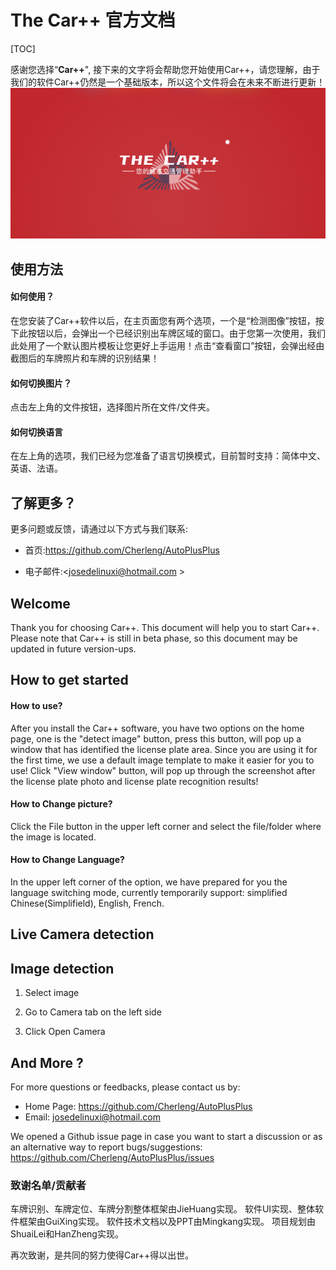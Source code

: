 # The Car++ 官方文档

[TOC]

感谢您选择“**Car++**", 接下来的文字将会帮助您开始使用Car++，请您理解，由于我们的软件Car++仍然是一个基础版本，所以这个文件将会在未来不断进行更新！
![](/images/logo.png)


## 使用方法

#### 如何使用？

在您安装了Car++软件以后，在主页面您有两个选项，一个是“检测图像”按钮，按下此按钮以后，会弹出一个已经识别出车牌区域的窗口。由于您第一次使用，我们此处用了一个默认图片模板让您更好上手运用！点击“查看窗口”按钮，会弹出经由截图后的车牌照片和车牌的识别结果！

#### 如何切换图片？

点击左上角的文件按钮，选择图片所在文件/文件夹。

#### 如何切换语言

在左上角的选项，我们已经为您准备了语言切换模式，目前暂时支持：简体中文、英语、法语。

## 了解更多？

更多问题或反馈，请通过以下方式与我们联系:



- 首页:https://github.com/Cherleng/AutoPlusPlus

- 电子邮件:<josedelinuxi@hotmail.com >



## Welcome

Thank you for choosing Car++. This document will help you to start Car++. Please note that Car++ is still in beta phase, so this document may be updated in future version-ups.

## How to get started

#### How to use?
After you install the Car++ software, you have two options on the home page, one is the "detect image" button, press this button, will pop up a window that has identified the license plate area. Since you are using it for the first time, we use a default image template to make it easier for you to use! Click "View window" button, will pop up through the screenshot after the license plate photo and license plate recognition results!

#### How to Change picture?

Click the File button in the upper left corner and select the file/folder where the image is located.

#### How to Change Language?
In the upper left corner of the option, we have prepared for you the language switching mode, currently temporarily support: simplified Chinese(Simplifield), English, French.

## Live Camera detection



## Image detection

1. Select image

2. Go to Camera tab on the left side
3. Click Open Camera

## And More ?

For more questions or feedbacks, please contact us by:

- Home Page: https://github.com/Cherleng/AutoPlusPlus
- Email: <josedelinuxi@hotmail.com>

We opened a Github issue page in case you want to start a discussion or as an alternative way to report bugs/suggestions: https://github.com/Cherleng/AutoPlusPlus/issues

### 致谢名单/贡献者

车牌识别、车牌定位、车牌分割整体框架由JieHuang实现。
软件UI实现、整体软件框架由GuiXing实现。
软件技术文档以及PPT由Mingkang实现。
项目规划由ShuaiLei和HanZheng实现。

再次致谢，是共同的努力使得Car++得以出世。